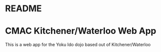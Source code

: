 # README

# CMAC Kitchener/Waterloo Web App

This is a web app for the Yoku Ido dojo based out of Kitchener/Waterloo